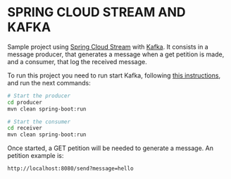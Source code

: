 # SPRING CLOUD STREAM AND KAFKA
Sample project using [Spring Cloud Stream](https://cloud.spring.io/spring-cloud-stream/) with 
[Kafka](https://kafka.apache.org). It consists in a message producer, that generates a message when a get petition is
made, and a consumer, that log the received message.

To run this project you need to run start Kafka, following [this instructions](https://kafka.apache.org/quickstart), 
and run the next commands:

```bash
# Start the producer
cd producer
mvn clean spring-boot:run

# Start the consumer
cd receiver
mvn clean spring-boot:run
```

Once started, a GET petition will be needed to generate a message. An petition
example is:

```http request
http://localhost:8080/send?message=hello
```